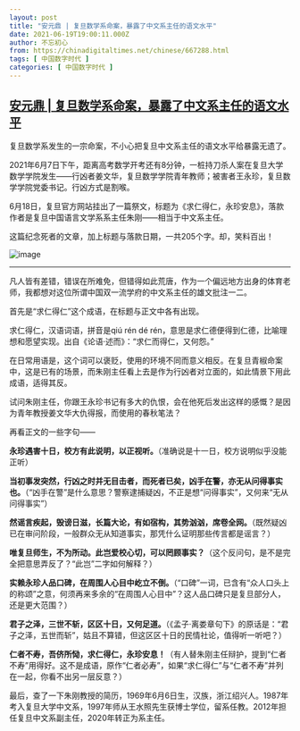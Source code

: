 ```yaml
---
layout: post
title: "安元鼎 | 复旦数学系命案，暴露了中文系主任的语文水平"
date: 2021-06-19T19:00:11.000Z
author: 不忘初心
from: https://chinadigitaltimes.net/chinese/667288.html
tags: [ 中国数字时代 ]
categories: [ 中国数字时代 ]
---
```

<!--1624129211000-->
[安元鼎 | 复旦数学系命案，暴露了中文系主任的语文水平](https://chinadigitaltimes.net/chinese/667288.html)
------

<div>
<p>复旦数学系发生的一宗命案，不小心把复旦中文系主任的语文水平给暴露无遗了。</p><p>2021年6月7日下午，距离高考数学开考还有8分钟，一桩持刀杀人案在复旦大学数学学院发生——行凶者姜文华，复旦数学学院青年教师；被害者王永珍，复旦数学学院党委书记。行凶方式是割喉。</p><p>6月18日，复旦官方网站挂出了一篇祭文，标题为《求仁得仁，永珍安息》，落款作者是复旦中国语言文学系系主任朱刚——相当于中文系主任。</p><p>这篇纪念死者的文章，加上标题与落款日期，一共205个字。却，笑料百出！</p><p><img src="https://chinadigitaltimes.net/chinese/files/2021/06/post-667288-60ce07a698380." alt="image" /></p><hr /><p>凡人皆有差错，错误在所难免，但错得如此荒唐，作为一个偏远地方出身的体育老师，我都想对这位所谓中国双一流学府的中文系主任的雄文批注一二。</p><p>首先是“求仁得仁”这个成语，在标题与正文中各有出现。</p><p>求仁得仁，汉语词语，拼音是qiú rén dé rén，意思是求仁德便得到仁德，比喻理想和愿望实现。出自《论语·述而》：“求仁而得仁，又何怨。”</p><p>在日常用语是，这个词可以褒贬，使用的环境不同而意义相反。在复旦青椒命案中，这是已有的场景，而朱刚主任看上去是作为行凶者对立面的，如此情景下用此成语，适得其反。</p><p>试问朱刚主任，你跟王永珍书记有多大的仇恨，会在他死后发出这样的感慨？是因为青年教授姜文华大仇得报，而使用的春秋笔法？</p><p>再看正文的一些字句——</p><p><strong>永珍遇害十日，校方有此说明，以正视听。</strong>（准确说是十一日，校方说明似乎没能正听）</p><p><strong>当初事发突然，行凶之时并无目击者，而死者已矣，凶手在警，亦无从问得事实也。</strong>（“凶手在警”是什么意思？警察逮捕疑凶，不正是想“问得事实”，又何来“无从问得事实”）</p><p><strong>然谣言疾起，毁谤日滋，长篇大论，有如宿构，其势汹汹，席卷全网。</strong>（既然疑凶已在审问阶段，一般群众无从知道事实，那凭什么证明那些传言都是谣言？）</p><p><strong>唯复旦师生，不为所动。此岂爱校心切，可以罔顾事实？</strong>（这个反问句，是不是完全把意思弄反了？“此岂”二字如何解释？）</p><p><strong>实赖永珍人品口碑，在周围人心目中屹立不倒。</strong>（“口碑”一词，已含有“众人口头上的称颂”之意，何须再来多余的“在周围人心目中”？这人品口碑只是复旦部分人，还是更大范围？）</p><p><strong>君子之泽，三世不斩，区区十日，又何足道。</strong>（《孟子·离娄章句下》的原话是：“君子之泽，五世而斩”，姑且不算错，但这区区十日的民情社论，值得听一听吧？）</p><p><strong>仁者不寿，吾侪所恸，求仁得仁，永珍安息！</strong>（有人替朱刚主任辩护，提到“仁者不寿”用得好。这不是成语，原作“仁者必寿”，如果“求仁得仁”与“仁者不寿”并列在一起，你看不出另一层反意？）</p><p>最后，查了一下朱刚教授的简历，1969年6月6日生，汉族，浙江绍兴人。1987年考入复旦大学中文系，1997年师从王水照先生获博士学位，留系任教。2012年担任复旦中文系副主任，2020年转正为系主任。</p>
</div>
